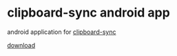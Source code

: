 # clipboard-sync android app

android application for [clipboard-sync](https://github.com/songokas/clipboard-sync)

[download](https://github.com/songokas/clipboard-sync/releases/download/3.0.0/clipboard-sync-android_3.0.0.apk)
